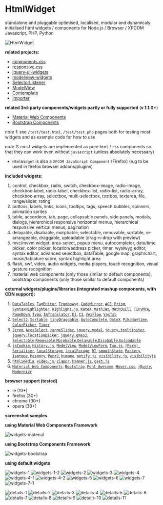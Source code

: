 # HtmlWidget

standalone and pluggable optimised, localised, modular and dynamicaly initialised html widgets / components for Node.js /  Browser / XPCOM Javascript, PHP, Python


![HtmlWidget](/htmlwidget.jpg)


**related projects:**

*  [components.css](https://github.com/foo123/components.css)
*  [responsive.css](https://github.com/foo123/responsive.css)
*  [jquery-ui-widgets](https://github.com/foo123/jquery-ui-widgets)
*  [modelview-widgets](https://github.com/foo123/modelview-widgets)
*  [SelectorListener](https://github.com/foo123/SelectorListener)
*  [ModelView](https://github.com/foo123/modelview.js)
*  [Contemplate](https://github.com/foo123/Contemplate)
*  [Importer](https://github.com/foo123/Importer)

**related 3rd-party components/widgets partly or fully supported** (**v 1.1.0+**)

* [Material Web Components](https://material.io/develop/web/)
* [Bootstrap Components](https://getbootstrap.com/docs/4.3/components/alerts/)



*note 1:* see `/test/test.html`, `/test/test.php` pages both for testing most widgets and as example code for how to use

*note 2:* most widgets are implemented as pure `html` / `css` components so that they can work even without `javascript` (unless absolutely necessary)

* `HtmlWidget` is also a `XPCOM JavaScript Component` (Firefox) (e.g to be used in firefox browser addons/plugins)


**included widgets:**


1. control, checkbox, radio, switch, checkbox-image, radio-image, checkbox-label, radio-label, checkbox-list, radio-list, radio-array, checkbox-array, selectbox, multi-selectbox, textbox, textarea, file, range/slider, rating
2. buttons, labels, links, icons, tooltips, tags, speech bubbles, spinners, animation sprites
3. table, accordeon, tab, page, collapsable panels, side panels, modals, dialogs, hierarchical responsive horizontal menus, hierarchical responsive vertical menus, pagination
4. delayable, disabable, morphable, selectable, removable, sortable, re-arrangeable, draggable, uploadable (drag-n-drop with preview)
5. mvc/mvvm widget, area-select, popup menu, autocompleter, date/time picker, color picker, location/address picker, timer, wysiwyg editor, syntax  editor, advanced selectbox, dataTable, google map, graph/chart, music/tablature score, syntax highlight area
6. flash, swf, video, audio widgets, media players, touch recognition, visual gesture recognition
7. material web components (only those similar to default components), bootstrap components (only those similar to default components)


**external widgets/plugins/libraries (integrated mashup components, with CDN support):**

<!-- , [`Visual Math Editor`](http://visualmatheditor.equatheque.net/index.html), [`Concrete`](https://github.com/mthiede/concrete) -->

1. [`DataTables`](https://github.com/DataTables/DataTables), [`TagEditor`](https://github.com/Pixabay/jQuery-tagEditor), [`Trumbowyg`](https://github.com/Alex-D/Trumbowyg), [`CodeMirror`](https://github.com/codemirror/CodeMirror), [`ACE`](https://github.com/ajaxorg/ace), [`Prism`](https://github.com/LeaVerou/prism), [`SyntaxHighlighter`](https://github.com/syntaxhighlighter/syntaxhighlighter), [`Highlight.js`](https://github.com/isagalaev/highlight.js), [`KateX`](https://github.com/Khan/KaTeX), [`MathJax`](https://github.com/mathjax/MathJax), [`MathQuill`](https://github.com/mathquill/mathquill), [`TinyMce`](https://github.com/tinymce/tinymce), [`PageDown`](https://github.com/foo123/pagedown-codemirror), [`Typo`](https://github.com/cfinke/Typo.js), [`ImTranslator`](http://about.imtranslator.net/), [`D3`](https://github.com/mbostock/d3), [`C3`](https://github.com/masayuki0812/c3), [`VexFlow`](https://github.com/0xfe/vexflow), [`VexTab`](https://github.com/0xfe/vextab)
2. [`Select2`](https://github.com/select2/select2), [`Sortable`](https://github.com/RubaXa/Sortable), [`tinyDraggable`](https://github.com/Pixabay/jQuery-tinyDraggable), [`AutoComplete`](https://github.com/foo123/AutoComplete), [`DateX`](https://github.com/foo123/DateX), [`Pikadaytime`](https://github.com/foo123/Pikadaytime), [`ColorPicker`](https://github.com/foo123/ColorPicker), [`Timer`](https://github.com/foo123/Timer)
3. [`Jcrop`](https://github.com/tapmodo/Jcrop), [`AreaSelect`](https://github.com/foo123/area-select.js), [`rangeSlider`](https://github.com/andreruffert/rangeslider.js), [`jquery.modal`](http://github.com/kylefox/jquery-modal), [`jquery.tooltipster`](https://github.com/iamceege/tooltipster), [`jquery.locationpicker`](https://github.com/Logicify/jquery-locationpicker-plugin), [`jquery.gmap3`](https://github.com/foo123/jquery-plugins), [`Selectable`,`Removable`,`Morphable`,`Delayable`,`Disabable`,`Uploadable`](https://github.com/foo123/jquery-ui-widgets)
4. [`jsCookie`](https://github.com/js-cookie/js-cookie), [`History.js`](https://github.com/browserstate/History.js/), [`ModelView`](https://github.com/foo123/modelview.js), [`ModelViewForm`](https://github.com/foo123/modelview-form.js), [`Tao.js`](https://github.com/foo123/Tao.js), [`(Form) Serialiser`](https://github.com/foo123/serialiser.js), [`localStorage`](https://github.com/mortzdk/localStorage), [`localForage`](https://github.com/mozilla/localForage), [`RT`](https://github.com/foo123/RT), [`smoothState`](https://github.com/miguel-perez/smoothState.js), [`Packery`](https://github.com/metafizzy/packery), [`Isotope`](https://github.com/metafizzy/isotope), [`Masonry`](https://github.com/desandro/masonry), [`Popr2`](https://github.com/foo123/Popr2), [`humane`](http://wavded.github.com/humane-js/), [`notify.js`](https://github.com/alexgibson/notify.js), [`visibility.js`](https://github.com/alexgibson/visibility.js), [`visibilityjs`](https://github.com/ai/visibilityjs)
5. [`html5media`](https://github.com/etianen/html5media), [`video.js`](https://github.com/videojs/video.js), [`clappr`](https://github.com/clappr/clappr), [`hammer.js`](https://github.com/hammerjs/hammer.js), [`gest.js`](https://github.com/hadimichael/gest.js)
6. [`Material Web Components`](https://github.com/material-components/material-components-web/), [`Bootstrap`](https://getbootstrap.com/docs/4.3/getting-started/introduction/), [`Font-Awesome`](https://github.com/FortAwesome/Font-Awesome), [`Hover.css`](https://github.com/IanLunn/Hover), [`jQuery`](https://jquery.com/), [`Modernizr`](https://github.com/modernizr/modernizr)


**browser support (tested)**

* ie (10+)
* firefox (30+)
* chrome (30+)
* opera (38+)


**screenshot samples**

**using Material Web Components Framework**

![widgets-material](/screenshots/widgets-material.png)

**using Bootstrap Components Framework**

![widgets-bootstrap](/screenshots/widgets-bootstrap.png)


**using default widgets**

![widgets-1](/screenshots/widgets-1.png)
![widgets-1-2](/screenshots/widgets-1-2.png)
![widgets-2](/screenshots/widgets-2.png)
![widgets-3](/screenshots/widgets-3.png)
![widgets-4](/screenshots/widgets-4.png)
![widgets-4-1](/screenshots/widgets-4-1.png)
![widgets-4-2](/screenshots/widgets-4-2.png)
![widgets-5](/screenshots/widgets-5.png)
![widgets-6](/screenshots/widgets-6.png)
![widgets-7](/screenshots/widgets-7.png)
![widgets-7-1](/screenshots/widgets-7-1.png)

![details-1](/screenshots/details-1.png)
![details-2](/screenshots/details-2.png)
![details-3](/screenshots/details-3.png)
![details-4](/screenshots/details-4.png)
![details-5](/screenshots/details-5.png)
![details-6](/screenshots/details-6.png)
![details-7](/screenshots/details-7.png)
![details-8](/screenshots/details-8.png)
![details-9](/screenshots/details-9.png)
![details-10](/screenshots/details-10.png)
![details-11](/screenshots/details-11.png)
